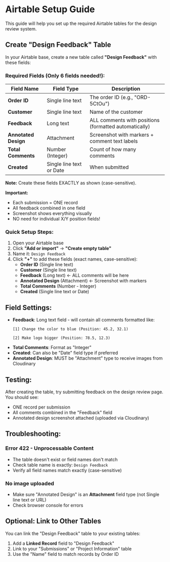 # Airtable Setup Guide

This guide will help you set up the required Airtable tables for the design review system.

## Create "Design Feedback" Table

In your Airtable base, create a new table called **"Design Feedback"** with these fields:

### Required Fields (Only 6 fields needed!):

| Field Name | Field Type | Description |
|------------|------------|-------------|
| **Order ID** | Single line text | The order ID (e.g., "ORD-5CtOu") |
| **Customer** | Single line text | Name of the customer |
| **Feedback** | Long text | ALL comments with positions (formatted automatically) |
| **Annotated Design** | Attachment | Screenshot with markers + comment text labels |
| **Total Comments** | Number (Integer) | Count of how many comments |
| **Created** | Single line text or Date | When submitted |

**Note:** Create these fields EXACTLY as shown (case-sensitive).

**Important:**
- Each submission = ONE record
- All feedback combined in one field
- Screenshot shows everything visually
- NO need for individual X/Y position fields!

### Quick Setup Steps:

1. Open your Airtable base
2. Click **"Add or import"** → **"Create empty table"**
3. Name it: `Design Feedback`
4. Click **"+"** to add these fields (exact names, case-sensitive):
   - **Order ID** (Single line text)
   - **Customer** (Single line text)
   - **Feedback** (Long text) ← ALL comments will be here
   - **Annotated Design** (Attachment) ← Screenshot with markers
   - **Total Comments** (Number - Integer)
   - **Created** (Single line text or Date)

## Field Settings:

- **Feedback**: Long text field - will contain all comments formatted like:
  ```
  [1] Change the color to blue (Position: 45.2, 32.1)

  [2] Make logo bigger (Position: 78.5, 12.3)
  ```
- **Total Comments**: Format as "Integer"
- **Created**: Can also be "Date" field type if preferred
- **Annotated Design**: MUST be "Attachment" type to receive images from Cloudinary

## Testing:

After creating the table, try submitting feedback on the design review page. You should see:
- ONE record per submission
- All comments combined in the "Feedback" field
- Annotated design screenshot attached (uploaded via Cloudinary)

## Troubleshooting:

### Error 422 - Unprocessable Content
- The table doesn't exist or field names don't match
- Check table name is exactly: `Design Feedback`
- Verify all field names match exactly (case-sensitive)

### No image uploaded
- Make sure "Annotated Design" is an **Attachment** field type (not Single line text or URL)
- Check browser console for errors

## Optional: Link to Other Tables

You can link the "Design Feedback" table to your existing tables:

1. Add a **Linked Record** field to "Design Feedback"
2. Link to your "Submissions" or "Project Information" table
3. Use the "Name" field to match records by Order ID
